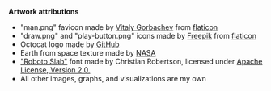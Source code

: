 <b>Artwork attributions</b>
<ul class="attributions">
<li>"man.png" favicon made by <a href="https://www.flaticon.com/authors/vitaly-gorbachev" title="Vitaly Gorbachev">Vitaly Gorbachev</a> from <a href="https://www.flaticon.com/" title="Flaticon">flaticon</a></li>
<li>"draw.png" and "play-button.png" icons made by <a href="https://www.flaticon.com/authors/freepik" title="Freepik">Freepik</a> from <a href="https://www.flaticon.com/" title="Flaticon">flaticon</a></li>
<li>Octocat logo made by <a href="https://github.com/logos">GitHub</a></li>
<li>Earth from space texture made by <a href="https://visibleearth.nasa.gov/collection/1484/blue-marble">NASA</a></li>
<li><a href="https://fonts.google.com/specimen/Roboto+Slab">"Roboto Slab"</a> font made by Christian Robertson, licensed under <a href="http://www.apache.org/licenses/LICENSE-2.0">Apache License, Version 2.0.</a></li>
<li>All other images, graphs, and visualizations are my own</li>
</ul>
